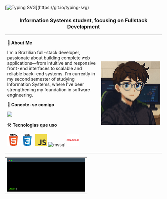 [![Typing SVG](https://readme-typing-svg.demolab.com?font=Fira+Code&pause=1000&color=09F71E&width=435&lines=Hey%2F+I'm+Kau%C3%A3%2C+i'm+into+programming+stuff.)](https://git.io/typing-svg)
<h3 align="center">Information Systems student, focusing on Fullstack Development</h3>

<table>
  <tr>
    <td width="60%">
      
🎯 **About Me**

I'm a Brazilian full-stack developer, passionate about building complete web applications—from intuitive and responsive front-end interfaces to scalable and reliable back-end systems. I'm currently in my second semester of studying Information Systems, where I've been strengthening my foundation in software engineering.

💼 **Conecte-se comigo**

<a href="https://linkedin.com/in/kaua-heberle" target="_blank">
  <img src="https://img.shields.io/badge/LinkedIn-blue?logo=linkedin&logoColor=white" />
</a>

🛠️ **Tecnologias que uso**

<p>
  <img src="https://raw.githubusercontent.com/devicons/devicon/master/icons/html5/html5-original-wordmark.svg" alt="html5" width="40" height="40"/>
  <img src="https://raw.githubusercontent.com/devicons/devicon/master/icons/css3/css3-original-wordmark.svg" alt="css3" width="40" height="40"/>
  <img src="https://raw.githubusercontent.com/devicons/devicon/master/icons/javascript/javascript-original.svg" alt="javascript" width="40" height="40"/>
  <img src="https://www.svgrepo.com/show/303229/microsoft-sql-server-logo.svg" alt="mssql" width="40" height="40"/>
  <img src="https://raw.githubusercontent.com/devicons/devicon/master/icons/oracle/oracle-original.svg" alt="oracle" width="40" height="40"/>
</p>

  </td>
  <td align="center">
    <img src="https://raw.githubusercontent.com/kaueheberle/kaueheberle/main/pixelkauh.png" width="250" alt="Ilustração de programador"/>
  </td>
  </tr>
</table>
<table>
  <td align="center">
    <img src="https://raw.githubusercontent.com/kaueheberle/kaueheberle/main/terminal.gif" width="250" alt="gif de terminal"/>
  </td>
</table>

